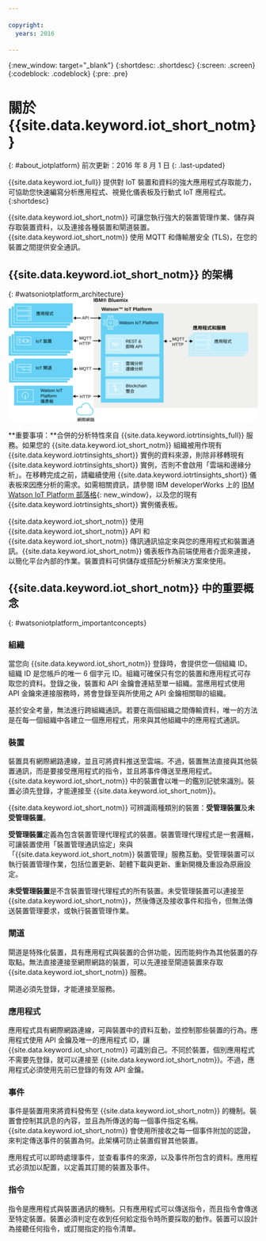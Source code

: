 ```yaml
---

copyright:
  years: 2016

---
```


{:new_window: target="\_blank"}
{:shortdesc: .shortdesc}
{:screen: .screen}
{:codeblock: .codeblock}
{:pre: .pre}

# 關於 {{site.data.keyword.iot_short_notm}}
{: #about_iotplatform}
前次更新：2016 年 8 月 1 日
{: .last-updated}

{{site.data.keyword.iot_full}} 提供對 IoT 裝置和資料的強大應用程式存取能力，可協助您快速編寫分析應用程式、視覺化儀表板及行動式 IoT 應用程式。
{:shortdesc}

{{site.data.keyword.iot_short_notm}} 可讓您執行強大的裝置管理作業、儲存與存取裝置資料，以及連接各種裝置和閘道裝置。{{site.data.keyword.iot_short_notm}} 使用 MQTT 和傳輸層安全 (TLS)，在您的裝置之間提供安全通訊。

## {{site.data.keyword.iot_short_notm}} 的架構
{: #watsoniotplatform_architecture}
![IBM Watson IoT Platform 架構](images/architecture_platform.svg "IBM Watson IoT Platform 架構")

**重要事項：**合併的分析特性來自 {{site.data.keyword.iotrtinsights_full}} 服務。如果您的 {{site.data.keyword.iot_short_notm}} 組織被用作現有 {{site.data.keyword.iotrtinsights_short}} 實例的資料來源，則除非移轉現有 {{site.data.keyword.iotrtinsights_short}} 實例，否則不會啟用「雲端和邊緣分析」。在移轉完成之前，請繼續使用 {{site.data.keyword.iotrtinsights_short}} 儀表板來因應分析的需求。如需相關資訊，請參閱 IBM developerWorks 上的 [IBM Watson IoT Platform 部落格](https://developer.ibm.com/iotplatform/2016/04/28/iot-real-time-insights-and-watson-iot-platform-a-match-made-in-heaven/){: new_window}，以及您的現有 {{site.data.keyword.iotrtinsights_short}} 實例儀表板。  

{{site.data.keyword.iot_short_notm}} 使用 {{site.data.keyword.iot_short_notm}} API 和 {{site.data.keyword.iot_short_notm}} 傳訊通訊協定來與您的應用程式和裝置通訊。{{site.data.keyword.iot_short_notm}} 儀表板作為前端使用者介面來連接，以簡化平台內部的作業。裝置資料可供儲存或搭配分析解決方案來使用。

## {{site.data.keyword.iot_short_notm}} 中的重要概念
{: #watsoniotplatform_importantconcepts}

### 組織

當您向 {{site.data.keyword.iot_short_notm}} 登錄時，會提供您一個組織 ID。組織 ID 是您帳戶的唯一 6 個字元 ID。組織可確保只有您的裝置和應用程式可存取您的資料。登錄之後，裝置和 API 金鑰會連結至單一組織。當應用程式使用 API 金鑰來連接服務時，將會登錄至與所使用之 API 金鑰相關聯的組織。

基於安全考量，無法進行跨組織通訊。若要在兩個組織之間傳輸資料，唯一的方法是在每一個組織中各建立一個應用程式，用來與其他組織中的應用程式通訊。

### 裝置

裝置具有網際網路連線，並且可將資料推送至雲端。不過，裝置無法直接與其他裝置通訊，而是要接受應用程式的指令，並且將事件傳送至應用程式。{{site.data.keyword.iot_short_notm}} 中的裝置會以唯一的鑑別記號來識別。裝置必須先登錄，才能連接至 {{site.data.keyword.iot_short_notm}}。

{{site.data.keyword.iot_short_notm}} 可辨識兩種類別的裝置：**受管理裝置**及**未受管理裝置**。

**受管理裝置**定義為包含裝置管理代理程式的裝置。裝置管理代理程式是一套邏輯，可讓裝置使用「裝置管理通訊協定」來與「{{site.data.keyword.iot_short_notm}} 裝置管理」服務互動。受管理裝置可以執行裝置管理作業，包括位置更新、韌體下載與更新、重新開機及重設為原廠設定。

**未受管理裝置**是不含裝置管理代理程式的所有裝置。未受管理裝置可以連接至 {{site.data.keyword.iot_short_notm}}，然後傳送及接收事件和指令，但無法傳送裝置管理要求，或執行裝置管理作業。

### 閘道

閘道是特殊化裝置，具有應用程式與裝置的合併功能，因而能夠作為其他裝置的存取點。無法直接連接至網際網路的裝置，可以先連接至閘道裝置來存取 {{site.data.keyword.iot_short_notm}} 服務。

閘道必須先登錄，才能連接至服務。

### 應用程式

應用程式具有網際網路連線，可與裝置中的資料互動，並控制那些裝置的行為。應用程式使用 API 金鑰及唯一的應用程式 ID，讓 {{site.data.keyword.iot_short_notm}} 可識別自己。不同於裝置，個別應用程式不需要先登錄，就可以連接至 {{site.data.keyword.iot_short_notm}}。不過，應用程式必須使用先前已登錄的有效 API 金鑰。

### 事件

事件是裝置用來將資料發佈至 {{site.data.keyword.iot_short_notm}} 的機制。裝置會控制其訊息的內容，並且為所傳送的每一個事件指定名稱。{{site.data.keyword.iot_short_notm}} 會使用所接收之每一個事件附加的認證，來判定傳送事件的裝置為何。此架構可防止裝置假冒其他裝置。

應用程式可以即時處理事件，並查看事件的來源，以及事件所包含的資料。應用程式必須加以配置，以定義其訂閱的裝置及事件。

### 指令

指令是應用程式與裝置通訊的機制。只有應用程式可以傳送指令，而且指令會傳送至特定裝置。裝置必須判定在收到任何給定指令時所要採取的動作。裝置可以設計為接聽任何指令，或訂閱指定的指令清單。
